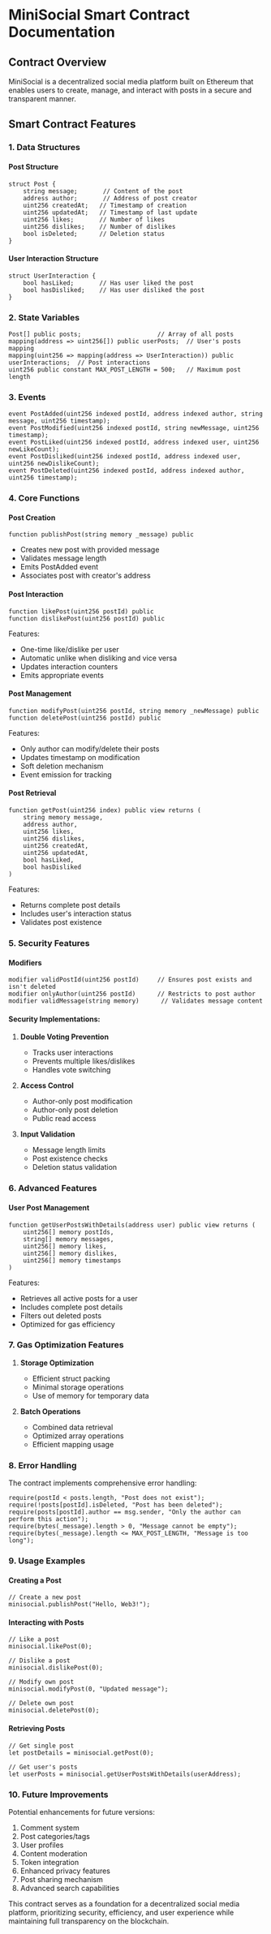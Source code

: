 # MiniSocial Smart Contract Documentation

## Contract Overview

MiniSocial is a decentralized social media platform built on Ethereum that enables users to create, manage, and interact with posts in a secure and transparent manner.

## Smart Contract Features

### 1. Data Structures

#### Post Structure
```solidity
struct Post {
    string message;       // Content of the post
    address author;       // Address of post creator
    uint256 createdAt;   // Timestamp of creation
    uint256 updatedAt;   // Timestamp of last update
    uint256 likes;       // Number of likes
    uint256 dislikes;    // Number of dislikes
    bool isDeleted;      // Deletion status
}
```

#### User Interaction Structure
```solidity
struct UserInteraction {
    bool hasLiked;       // Has user liked the post
    bool hasDisliked;    // Has user disliked the post
}
```

### 2. State Variables

```solidity
Post[] public posts;                     // Array of all posts
mapping(address => uint256[]) public userPosts;  // User's posts mapping
mapping(uint256 => mapping(address => UserInteraction)) public userInteractions;  // Post interactions
uint256 public constant MAX_POST_LENGTH = 500;   // Maximum post length
```

### 3. Events

```solidity
event PostAdded(uint256 indexed postId, address indexed author, string message, uint256 timestamp);
event PostModified(uint256 indexed postId, string newMessage, uint256 timestamp);
event PostLiked(uint256 indexed postId, address indexed user, uint256 newLikeCount);
event PostDisliked(uint256 indexed postId, address indexed user, uint256 newDislikeCount);
event PostDeleted(uint256 indexed postId, address indexed author, uint256 timestamp);
```

### 4. Core Functions

#### Post Creation
```solidity
function publishPost(string memory _message) public
```
- Creates new post with provided message
- Validates message length
- Emits PostAdded event
- Associates post with creator's address

#### Post Interaction
```solidity
function likePost(uint256 postId) public
function dislikePost(uint256 postId) public
```
Features:
- One-time like/dislike per user
- Automatic unlike when disliking and vice versa
- Updates interaction counters
- Emits appropriate events

#### Post Management
```solidity
function modifyPost(uint256 postId, string memory _newMessage) public
function deletePost(uint256 postId) public
```
Features:
- Only author can modify/delete their posts
- Updates timestamp on modification
- Soft deletion mechanism
- Event emission for tracking

#### Post Retrieval
```solidity
function getPost(uint256 index) public view returns (
    string memory message,
    address author,
    uint256 likes,
    uint256 dislikes,
    uint256 createdAt,
    uint256 updatedAt,
    bool hasLiked,
    bool hasDisliked
)
```
Features:
- Returns complete post details
- Includes user's interaction status
- Validates post existence

### 5. Security Features

#### Modifiers
```solidity
modifier validPostId(uint256 postId)     // Ensures post exists and isn't deleted
modifier onlyAuthor(uint256 postId)      // Restricts to post author
modifier validMessage(string memory)      // Validates message content
```

#### Security Implementations:
1. **Double Voting Prevention**
   - Tracks user interactions
   - Prevents multiple likes/dislikes
   - Handles vote switching

2. **Access Control**
   - Author-only post modification
   - Author-only post deletion
   - Public read access

3. **Input Validation**
   - Message length limits
   - Post existence checks
   - Deletion status validation

### 6. Advanced Features

#### User Post Management
```solidity
function getUserPostsWithDetails(address user) public view returns (
    uint256[] memory postIds,
    string[] memory messages,
    uint256[] memory likes,
    uint256[] memory dislikes,
    uint256[] memory timestamps
)
```
Features:
- Retrieves all active posts for a user
- Includes complete post details
- Filters out deleted posts
- Optimized for gas efficiency

### 7. Gas Optimization Features

1. **Storage Optimization**
   - Efficient struct packing
   - Minimal storage operations
   - Use of memory for temporary data

2. **Batch Operations**
   - Combined data retrieval
   - Optimized array operations
   - Efficient mapping usage

### 8. Error Handling

The contract implements comprehensive error handling:
```solidity
require(postId < posts.length, "Post does not exist");
require(!posts[postId].isDeleted, "Post has been deleted");
require(posts[postId].author == msg.sender, "Only the author can perform this action");
require(bytes(_message).length > 0, "Message cannot be empty");
require(bytes(_message).length <= MAX_POST_LENGTH, "Message is too long");
```

### 9. Usage Examples

#### Creating a Post
```solidity
// Create a new post
minisocial.publishPost("Hello, Web3!");
```

#### Interacting with Posts
```solidity
// Like a post
minisocial.likePost(0);

// Dislike a post
minisocial.dislikePost(0);

// Modify own post
minisocial.modifyPost(0, "Updated message");

// Delete own post
minisocial.deletePost(0);
```

#### Retrieving Posts
```solidity
// Get single post
let postDetails = minisocial.getPost(0);

// Get user's posts
let userPosts = minisocial.getUserPostsWithDetails(userAddress);
```

### 10. Future Improvements

Potential enhancements for future versions:
1. Comment system
2. Post categories/tags
3. User profiles
4. Content moderation
5. Token integration
6. Enhanced privacy features
7. Post sharing mechanism
8. Advanced search capabilities

This contract serves as a foundation for a decentralized social media platform, prioritizing security, efficiency, and user experience while maintaining full transparency on the blockchain.